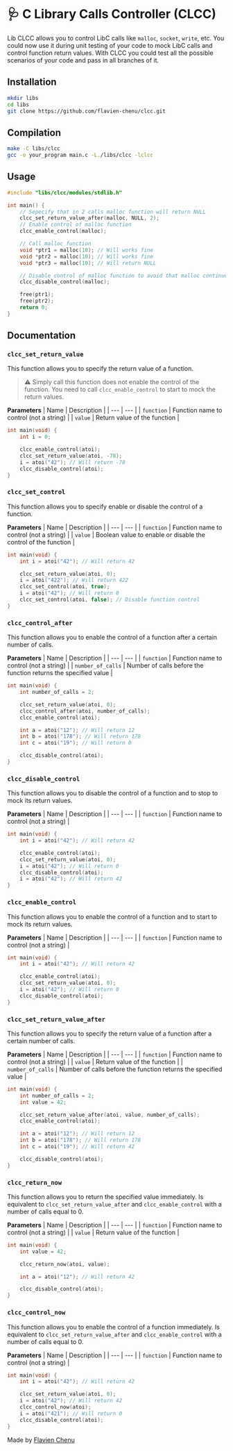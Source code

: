# 🩺 C Library Calls Controller (CLCC)

Lib CLCC allows you to control LibC calls like `malloc`, `socket`, `write`, etc. You could now use it during unit testing of your code to mock LibC calls and control function return values. With CLCC you could test all the possible scenarios of your code and pass in all branches of it.

## Installation

```bash
mkdir libs
cd libs
git clone https://github.com/flavien-chenu/clcc.git
```

## Compilation

```bash
make -C libs/clcc
gcc -o your_program main.c -L./libs/clcc -lclcc
```

## Usage
```c
#include "libs/clcc/modules/stdlib.h"

int main() {
    // Sepecify that in 2 calls malloc function will return NULL
    clcc_set_return_value_after(malloc, NULL, 2);
    // Enable control of malloc function
    clcc_enable_control(malloc);

    // Call malloc function
    void *ptr1 = malloc(10); // Will works fine
    void *ptr2 = malloc(10); // Will works fine
    void *ptr3 = malloc(10); // Will return NULL

    // Disable control of malloc function to avoid that malloc continue to return NULL
    clcc_disable_control(malloc);

    free(ptr1);
    free(ptr2);
    return 0;
}
```

## Documentation


### `clcc_set_return_value`
This function allows you to specify the return value of a function.

> ⚠️ Simply call this function does not enable the control of the function. You need to call `clcc_enable_control` to start to mock the return values.

**Parameters**
| Name | Description |
| --- | --- |
| `function` | Function name to control (not a string) |
| `value` | Return value of the function |

```c
int main(void) {
    int i = 0;

    clcc_enable_control(atoi);
    clcc_set_return_value(atoi, -78);
    i = atoi("42"); // Will return -78
    clcc_disable_control(atoi);
}
```

### `clcc_set_control`
This function allows you to specify enable or disable the control of a function.

**Parameters**
| Name | Description |
| --- | --- |
| `function` | Function name to control (not a string) |
| `value` | Boolean value to enable or disable the control of the function |

```c
int main(void) {
    int i = atoi("42"); // Will return 42

    clcc_set_return_value(atoi, 0);
    i = atoi("422"); // Will return 422
    clcc_set_control(atoi, true);
    i = atoi("42"); // Will return 0
    clcc_set_control(atoi, false); // Disable function control
}
```

### `clcc_control_after`
This function allows you to enable the control of a function after a certain number of calls.

**Parameters**
| Name | Description |
| --- | --- |
| `function` | Function name to control (not a string) |
| `number_of_calls` | Number of calls before the function returns the specified value |

```c
int main(void) {
    int number_of_calls = 2;

    clcc_set_return_value(atoi, 0);
    clcc_control_after(atoi, number_of_calls);
    clcc_enable_control(atoi);

    int a = atoi("12"); // Will return 12
    int b = atoi("178"); // Will return 178
    int c = atoi("19"); // Will return 0

    clcc_disable_control(atoi);
}
```

### `clcc_disable_control`
This function allows you to disable the control of a function and to stop to mock its return values.

**Parameters**
| Name | Description |
| --- | --- |
| `function` | Function name to control (not a string) |

```c
int main(void) {
    int i = atoi("42"); // Will return 42

    clcc_enable_control(atoi);
    clcc_set_return_value(atoi, 0);
    i = atoi("42"); // Will return 0
    clcc_disable_control(atoi);
    i = atoi("42"); // Will return 42
}
```

### `clcc_enable_control`
This function allows you to enable the control of a function and to start to mock its return values.

**Parameters**
| Name | Description |
| --- | --- |
| `function` | Function name to control (not a string) |

```c
int main(void) {
    int i = atoi("42"); // Will return 42

    clcc_enable_control(atoi);
    clcc_set_return_value(atoi, 0);
    i = atoi("42"); // Will return 0
    clcc_disable_control(atoi);
}
```

### `clcc_set_return_value_after`
This function allows you to specify the return value of a function after a certain number of calls.

**Parameters**
| Name | Description |
| --- | --- |
| `function` | Function name to control (not a string) |
| `value` | Return value of the function |
| `number_of_calls` | Number of calls before the function returns the specified value |

```c
int main(void) {
    int number_of_calls = 2;
    int value = 42;

    clcc_set_return_value_after(atoi, value, number_of_calls);
    clcc_enable_control(atoi);

    int a = atoi("12"); // Will return 12
    int b = atoi("178"); // Will return 178
    int c = atoi("19"); // Will return 42

    clcc_disable_control(atoi);
}
```

### `clcc_return_now`
This function allows you to return the specified value immediately. Is equivalent to `clcc_set_return_value_after` and `clcc_enable_control` with a number of calls equal to 0.

**Parameters**
| Name | Description |
| --- | --- |
| `function` | Function name to control (not a string) |
| `value` | Return value of the function |


```c
int main(void) {
    int value = 42;

    clcc_return_now(atoi, value);

    int a = atoi("12"); // Will return 42

    clcc_disable_control(atoi);
}
```

### `clcc_control_now`
This function allows you to enable the control of a function immediately. Is equivalent to `clcc_set_return_value_after` and `clcc_enable_control` with a number of calls equal to 0.

**Parameters**
| Name | Description |
| --- | --- |
| `function` | Function name to control (not a string) |

```c
int main(void) {
    int i = atoi("42"); // Will return 42

    clcc_set_return_value(atoi, 0);
    i = atoi("42"); // Will return 42
    clcc_control_now(atoi);
    i = atoi("421"); // Will return 0
    clcc_disable_control(atoi);
}
```

Made by [Flavien Chenu](https://github.com/flavien-chenu)
